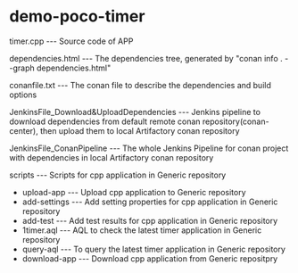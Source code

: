 # demo-poco-timer

timer.cpp   ---   Source code of APP

dependencies.html  ---   The dependencies tree, generated by "conan info . --graph dependencies.html"

conanfile.txt  --- The conan file to describe the dependencies and build options

JenkinsFile_Download&UploadDependencies ---  Jenkins pipeline to download dependencies from default remote conan repository(conan-center), then upload them to local Artifactory conan repository

JenkinsFile_ConanPipeline  ---  The whole Jenkins Pipeline for conan project with dependencies in local Artifactory conan repository

scripts   ---   Scripts for cpp application in Generic repository
  + upload-app   --- Upload cpp application to Generic repository
  + add-settings --- Add setting properties for cpp application in Generic repository
  + add-test     --- Add test results for cpp application in Generic repository
  + 1timer.aql   --- AQL to check the latest timer application in Generic repository
  + query-aql    --- To query the latest timer application in Generic repository
  + download-app --- Download cpp application from Generic repositpry
